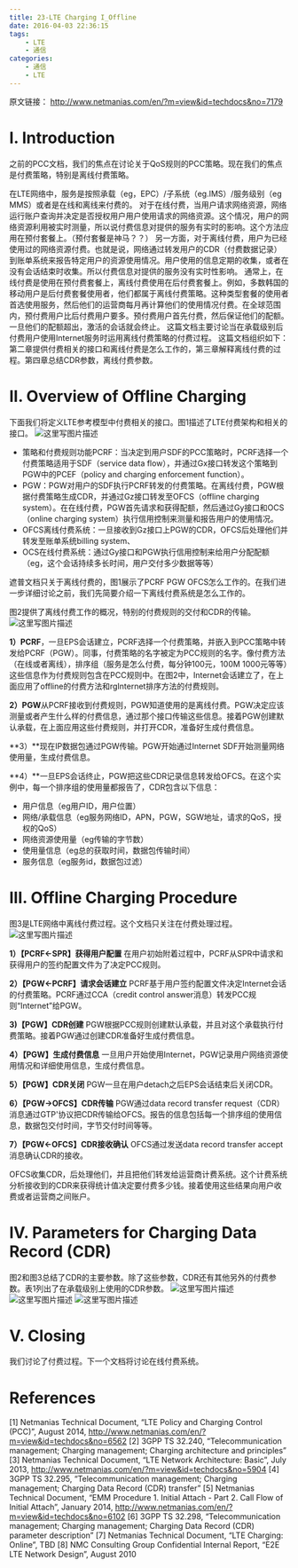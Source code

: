 ```yaml
---
title: 23-LTE Charging I_Offline
date: 2016-04-03 22:36:15
tags:
    - LTE
    - 通信
categories:
    - 通信
    - LTE
---
```

原文链接： http://www.netmanias.com/en/?m=view&id=techdocs&no=7179

# I. Introduction

之前的PCC文档，我们的焦点在讨论关于QoS规则的PCC策略。现在我们的焦点是付费策略，特别是离线付费策略。

在LTE网络中，服务是按照承载（eg，EPC）/子系统（eg.IMS）/服务级别（eg MMS）或者是在线和离线来付费的。
对于在线付费，当用户请求网络资源，网络运行账户查询并决定是否授权用户用户使用请求的网络资源。这个情况，用户的网络资源利用被实时测量，所以说付费信息对提供的服务有实时的影响。这个方法应用在预付套餐上。（预付套餐是神马？？）
另一方面，对于离线付费，用户为已经使用过的网络资源付费。也就是说，网络通过转发用户的CDR（付费数据记录）到账单系统来报告特定用户的资源使用情况。用户使用的信息定期的收集，或者在没有会话结束时收集。所以付费信息对提供的服务没有实时性影响。
通常上，在线付费是使用在预付费套餐上，离线付费使用在后付费套餐上。例如，多数韩国的移动用户是后付费套餐使用者，他们都属于离线付费策略。这种类型套餐的使用者首选使用服务，然后他们的运营商每月再计算他们的使用情况付费。在全球范围内，预付费用户比后付费用户要多。预付费用户首先付费，然后保证他们的配额。一旦他们的配额超出，激活的会话就会终止。
这篇文档主要讨论当在承载级别后付费用户使用Internet服务时运用离线付费策略的付费过程。
这篇文档组织如下：第二章提供付费相关的接口和离线付费是怎么工作的，第三章解释离线付费的过程。第四章总结CDR参数，离线付费参数。

# II. Overview of Offline Charging

下面我们将定义LTE参考模型中付费相关的接口。图1描述了LTE付费架构和相关的接口。
![这里写图片描述](http://img.blog.csdn.net/20151021093007771)

 - 策略和付费规则功能PCRF：当决定到用户SDF的PCC策略时，PCRF选择一个付费策略适用于SDF（service data flow），并通过Gx接口转发这个策略到PGW中的PCEF（policy and charging enforcement function）。
 - PGW：PGW对用户的SDF执行PCRF转发的付费策略。在离线付费，PGW根据付费策略生成CDR，并通过Gz接口转发至OFCS（offline charging system）。在在线付费，PGW首先请求和获得配额，然后通过Gy接口和OCS（online charging system）执行信用控制来测量和报告用户的使用情况。
 - OFCS离线付费系统：一旦接收到Gz接口上PGW的CDR，OFCS后处理他们并转发至账单系统billing system、
 - OCS在线付费系统：通过Gy接口和PGW执行信用控制来给用户分配配额（eg，这个会话持续多长时间，用户交付多少数据等等）

遮普文档只关于离线付费的，图1展示了PCRF PGW OFCS怎么工作的。在我们进一步详细讨论之前，我们先简要介绍一下离线付费系统是怎么工作的。

图2提供了离线付费工作的概况，特别的付费规则的交付和CDR的传输。
![这里写图片描述](http://img.blog.csdn.net/20151021104021889)

**1）PCRF**，一旦EPS会话建立，PCRF选择一个付费策略，并嵌入到PCC策略中转发给PCRF（PGW）。同事，付费策略的名字被定为PCC规则的名字。像付费方法（在线或者离线），排序组（服务是怎么付费，每分钟100元，100M 1000元等等）这些信息作为付费规则包含在PCC规则中。在图2中，Internet会话建立了，在上面应用了offline的付费方法和rgInternet排序方法的付费规则。

**2）PGW**从PCRF接收到付费规则，PGW知道使用的是离线付费。PGW决定应该测量或者产生什么样的付费信息，通过那个接口传输这些信息。接着PGW创建默认承载，在上面应用这些付费规则，并打开CDR，准备好生成付费信息。

**3）**现在IP数据包通过PGW传输。PGW开始通过Internet SDF开始测量网络使用量，生成付费信息。

**4）**一旦EPS会话终止，PGW把这些CDR记录信息转发给OFCS。在这个实例中，每一个排序组的使用量都报告了，CDR包含以下信息：

 - 用户信息（eg用户ID，用户位置）
 - 网络/承载信息（eg服务网络ID，APN，PGW，SGW地址，请求的QoS，授权的QoS）
 - 网络资源使用量（eg传输的字节数）
 - 使用量信息（eg总的获取时间，数据包传输时间）
 - 服务信息（eg服务id，数据包过滤）


# III. Offline Charging Procedure

图3是LTE网络中离线付费过程。这个文档只关注在付费处理过程。
![这里写图片描述](http://img.blog.csdn.net/20151021105257818)

**1）【PCRF<-SPR】获得用户配置**
在用户初始附着过程中，PCRF从SPR中请求和获得用户的签约配置文件为了决定PCC规则。

**2）【PGW<-PCRF】请求会话建立**
PCRF基于用户签约配置文件决定Internet会话的付费策略。PCRF通过CCA（credit control answer消息）转发PCC规则“Internet”给PGW。

**3)【PGW】CDR创建**
PGW根据PCC规则创建默认承载，并且对这个承载执行付费策略。接着PGW通过创建CDR准备好生成付费信息。

**4）【PGW】生成付费信息**
一旦用户开始使用Internet，PGW记录用户网络资源使用情况和详细使用信息，生成付费信息。

**5）【PGW】CDR关闭**
PGW一旦在用户detach之后EPS会话结束后关闭CDR。

**6）【PGW->OFCS】CDR传输**
PGW通过data record transfer request（CDR）消息通过GTP'协议把CDR传输给OFCS。报告的信息包括每一个排序组的使用信息，数据包交付时间，字节交付时间等等。

**7）【PGW<-OFCS】CDR接收确认**
OFCS通过发送data  record transfer accept消息确认CDR的接收。

OFCS收集CDR，后处理他们，并且把他们转发给运营商计费系统。这个计费系统分析接收到的CDR来获得统计值决定要付费多少钱。接着使用这些结果向用户收费或者运营商之间账户。

# IV. Parameters for Charging Data Record (CDR)

图2和图3总结了CDR的主要参数。除了这些参数，CDR还有其他另外的付费参数。表1列出了在承载级别上使用的CDR参数。
![这里写图片描述](http://img.blog.csdn.net/20151021113658809)
![这里写图片描述](http://img.blog.csdn.net/20151021113732062)
![这里写图片描述](http://img.blog.csdn.net/20151021113756769)

# V. Closing

我们讨论了付费过程。下一个文档将讨论在线付费系统。

# References
[1] Netmanias Technical Document, “LTE Policy and Charging Control (PCC)”, August 2014,
http://www.netmanias.com/en/?m=view&id=techdocs&no=6562
[2] 3GPP TS 32.240, “Telecommunication management; Charging management; Charging architecture
and principles”
[3] Netmanias Technical Document, “LTE Network Architecture: Basic”, July 2013,
http://www.netmanias.com/en/?m=view&id=techdocs&no=5904
[4] 3GPP TS 32.295, “Telecommunication management; Charging management; Charging Data Record
(CDR) transfer”
[5] Netmanias Technical Document, “EMM Procedure 1. Initial Attach - Part 2. Call Flow of Initial Attach”,
January 2014, http://www.netmanias.com/en/?m=view&id=techdocs&no=6102
[6] 3GPP TS 32.298, “Telecommunication management; Charging management; Charging Data Record
(CDR) parameter description”
[7] Netmanias Technical Document, “LTE Charging: Online”, TBD
[8] NMC Consulting Group Confidential Internal Report, “E2E LTE Network Design”, August 2010